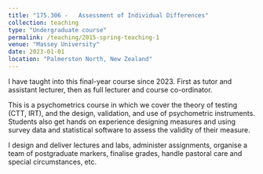 ```yaml
---
title: "175.306 -	Assessment of Individual Differences"
collection: teaching
type: "Undergraduate course"
permalink: /teaching/2015-spring-teaching-1
venue: "Massey University"
date: 2023-01-01
location: "Palmerston North, New Zealand"
---
```


I have taught into this final-year course since 2023. First as tutor and assistant lecturer, then as full lecturer and course co-ordinator.  

This is a psychometrics course in which we cover the theory of testing (CTT, IRT), and the design, validation, and use of psychometric instruments. Students also get hands on experience designing measures and using survey data and statistical software to assess the validity of their measure. 

I design and deliver lectures and labs, administer assignments, organise a team of postgraduate markers, finalise grades, handle pastoral care and special circumstances, etc.
